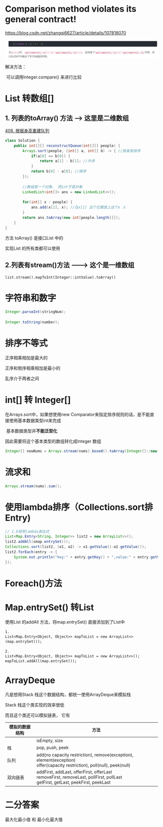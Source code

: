 

# Comparison method violates its general contract!

https://blog.csdn.net/zhangqi6627/article/details/107818070

![image-20240115094613770](image/JDK/image-20240115094613770.png)



解决方法：

​	可以调用Integer.compare() 来进行比较



# List 转数组[]

## 1. 列表的toArray() 方法 --> 这里是二维数组

[406. 根据身高重建队列](https://leetcode.cn/problems/queue-reconstruction-by-height/ "\406. 根据身高重建队列")

```java
class Solution {
    public int[][] reconstructQueue(int[][] people) {
        Arrays.sort(people, (int[] a, int[] b) -> { //按身高排序
            if(a[0] == b[0]) {
                return a[1] - b[1]; //升序
            }
            return b[0] - a[0]; //降序
        });

        //数组是一个对象， 而int不是对象
        LinkedList<int[]> ans = new LinkedList<>();

        for(int[] x : people) {
            ans.add(x[1], x); //在x[1] 这个位置放上这个x 人
        }
        return ans.toArray(new int[people.length][]);
    }
}
```

方法 toArray() 是接口List 中的

实现List 的所有类都可以使用

## 2.列表有stream()方法 ---> 这个是一维数组

```
list.stream().mapToInt(Integer::intValue).toArray()
```



#  字符串和数字

```java
Integer.parseInt(stringNum);

Integer.toString(number);
```







# 排序不等式

正序相乘相加是最大的

正序和倒序相乘相加是最小的

乱序介于两者之间



# int[] 转 Integer[] 

在Arrays.sort中，如果想使用new Comparator来指定排序规则的话，是不能直接使用基本数据类型int来完成

​			基本数据类型并**不能泛型化**

因此需要将这个基本类型的数组转化成Integer 数组

```java
Integer[] newNums = Arrays.stream(nums).boxed().toArray(Integer[]::new);
```



# 流求和

```java
Arrays.stream(nums).sum();
```



# 使用lambda排序（Collections.sort排Entry)

```java
// 1.8使用lambda表达式
List<Map.Entry<String, Integer>> list2 = new ArrayList<>();
list2.addAll(smap.entrySet());
Collections.sort(list2, (o1, o2) -> o1.getValue()-o2.getValue());
list2.forEach(entry -> {
    System.out.println("key:" + entry.getKey() + ",value:" + entry.getValue());
});
```



# Foreach()方法



# Map.entrySet() 转List

使用List 的addAll 方法，将map.entrySet() 直接添加到了List中

```
1.
List<Map.Entry<Object, Object>> mapToList = new ArrayList<>(map.entrySet());

2.
List<Map.Entry<Object, Object>> mapToList = new ArrayList<>();
mapToList.addAll(map.entrySet());
```



# ArrayDeque

凡是想用Stack 栈这个数据结构，都统一使用ArrayDeque来模拟栈

Stack 栈这个类实现的效率很低



而且这个类还可以模拟链表， 它有

|模拟的数据结构|方法|
|-----|-----|
||isEmpty, size|
|栈|pop, push, peek|
|队列|add(no capacity restriction), remove(exception), element(exception)<br />offer(capacity restriction), poll(null), peek(null)|
|双向链表|addFirst, addLast, offerFirst, offerLast<br />removeFirst, removeLast, pollFirst, pollLast<br />getFirst, getLast, peekFirst, peekLast|



# 二分答案

最大化最小值 和 最小化最大值



